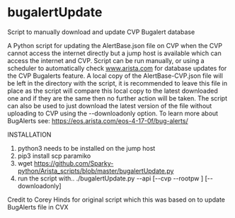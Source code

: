 # bugalertUpdate
Script to manually download and update CVP Bugalert database

A Python script for updating the AlertBase.json file on CVP when the CVP cannot access 
the internet directly but a jump host is available which can access the internet and CVP.
Script can be run manually, or using a scheduler to automatically check www.arista.com
for database updates for the CVP Bugalerts feature. A local copy of the AlertBase-CVP.json
file will be left in the directory with the script, it is recommended to leave this file in
place as the script will compare this local copy to the latest downloaded one and if they are
the same then no further action will be taken. The script can also be used to just download 
the latest version of the file without uploading to CVP using the --downloadonly option.
To learn more about BugAlerts see: https://eos.arista.com/eos-4-17-0f/bug-alerts/

INSTALLATION
1. python3 needs to be installed on the jump host
2. pip3 install scp paramiko
3. wget https://github.com/Sparky-python/Arista_scripts/blob/master/bugalertUpdate.py
4. run the script with.. ./bugalertUpdate.py --api <BUGALERTS TOKEN FROM ARISTA.COM> [--cvp 
<CVP SERVER IP ADDRESS> --rootpw <ROOT PASSWORD OF CVP SERVER>] [--downloadonly]

Credit to Corey Hinds for original script which this was based on to update BugAlerts file 
in CVX
